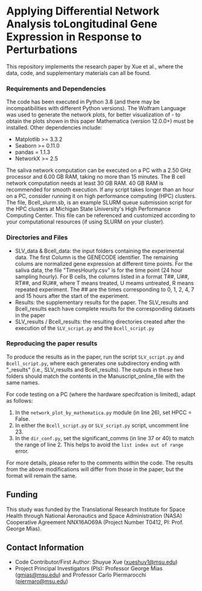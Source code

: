 # Applying Differential Network Analysis toLongitudinal Gene Expression in Response to Perturbations
This repository implements the research paper by Xue et al., where the data, code, and supplementary materials can all be found.

### Requirements and Dependencies
The code has been executed in Python 3.8 (and there may be incompatibilities with different Python versions). The Wolfram Language was used to generate the network plots, for better visualization of - to obtain the plots shown in this paper Mathematica (version 12.0.0+) must be installed. Other dependencies include: 
* Matplotlib >= 3.3.2
* Seaborn >= 0.11.0
* pandas = 1.1.3
* NetworkX >= 2.5

The saliva network computation can be executed on a PC with a 2.50 GHz processor and 6.00 GB RAM, taking no more than 15 minutes. The B cell network computation needs at least 30 GB RAM. 40 GB RAM is recommended for smooth execution. If any script takes longer than an hour on a PC, consider running it on high performance computing (HPC) clusters. The file, Bcell_slurm.sb, is an example SLURM queue submission script for the HPC clusters at Michigan State University's High Performance Computing Center. This file can be referenced and customized according to your computational resources (if using SLURM on your cluster). 

### Directories and Files
* SLV_data & Bcell_data: the input folders containing the experimental data. The first Column is the GENECODE identifier. The remaining colums are normalized gene expression at different time points. For the saliva data, the file "TimesHourly.csv" is for the time point (24 hour sampling hourly). For B cells, the columns listed in a format T##, U##, RT##, and RU##, where T means treated, U meams untreated, R means repeated experiment. The ## are the times corresponding to 0, 1, 2, 4, 7 and 15 hours after the start of the experiment. 
* Results: the supplementary results for the paper. The SLV_results and Bcell_results each have complete results for the corresponding datasets in the paper  
* SLV_results / Bcell_results: the resulting directories created after the execution of the `SLV_script.py` and the `Bcell_script.py`

### Reproducing the paper results
To produce the results as in the paper, run the script `SLV_script.py` and `Bcell_script.py`, where each generates one subdirectory ending with "_results" (i.e., SLV_results and Bcell_results). The outputs in these two folders should match the contents in the Manuscript_online_file with the same names.

For code testing on a PC (where the hardware specifcation is limited), adapt as follows:
1. In the `network_plot_by_mathematica.py` module (in line 26), set HPCC = False.
2. In either the `Bcell_script.py` or `SLV_script.py` script, uncomment line 23.
3. In the `dir_conf.py`, set the significant_comms (in line 37 or 40) to match the range of line 2. This helps to avoid the `list index out of range` error. 

For more details, please refer to the comments within the code. The results from the above modifications will differ from those in the paper, but the format will remain the same. 

## Funding
This study was funded by the Translational Research Institute for Space Health through National Aeronautics and Space Administration (NASA) Cooperative Agreement NNX16AO69A (Project Number T0412, PI: Prof. George Mias). 

## Contact Information
* Code Contributor/First Author: Shuyue Xue (xueshuy1@msu.edu)
* Project Principal Investigators (PIs): Professor George Mias (gmias@msu.edu) and Professor Carlo Piermarocchi (piermaro@msu.edu)